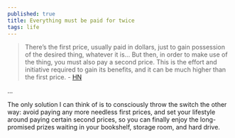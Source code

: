 ```yaml
---
published: true
title: Everything must be paid for twice
tags: life
---
```

> There’s the first price, usually paid in dollars, just to gain possession of the desired thing, whatever it is... But then, in order to make use of the thing, you must also pay a second price. This is the effort and initiative required to gain its benefits, and it can be much higher than the first price. - [HN](https://news.ycombinator.com/item?id=30013025)

...

The only solution I can think of is to consciously throw the switch the other way: avoid paying any more needless first prices, and set your lifestyle around paying certain second prices, so you can finally enjoy the long-promised prizes waiting in your bookshelf, storage room, and hard drive.
